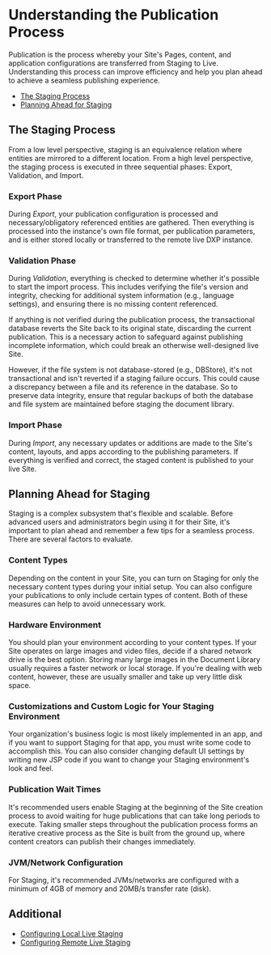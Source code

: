 # Understanding the Publication Process

Publication is the process whereby your Site's Pages, content, and application configurations are transferred from Staging to Live. Understanding this process can improve efficiency and help you plan ahead to achieve a seamless publishing experience.

* [The Staging Process](#the-staging-process)
* [Planning Ahead for Staging](#planning-ahead-for-staging)

## The Staging Process

From a low level perspective, staging is an equivalence relation where entities are mirrored to a different location. From a high level perspective, the staging process is executed in three sequential phases: Export, Validation, and Import.

### Export Phase

During *Export*, your publication configuration is processed and necessary/obligatory<!--w/c--> referenced entities are gathered. Then everything is processed into the instance's own file format, per publication parameters, and is either stored locally or transferred to the remote live DXP instance.

### Validation Phase

During *Validation*, everything is checked to determine whether it's possible to start the import process. This includes verifying the file's version and integrity, checking for additional system information (e.g., language settings), and ensuring there is no missing content referenced. <!--awk, necessary wording?-->

If anything is not verified during the publication process, the transactional database reverts the Site back to its original state, discarding the current publication. This is a necessary action to safeguard against publishing incomplete information, which could break an otherwise well-designed live Site.

However, if the file system is not database-stored (e.g., DBStore), it's not transactional and isn't reverted if a staging failure occurs. This could cause a discrepancy between a file and its reference in the database. So to preserve data integrity, ensure that regular backups of both the database and file system are maintained before staging the document library.

### Import Phase

During *Import*, any necessary updates or additions are made to the Site's content, layouts, and apps according to the publishing parameters. If everything is verified and correct, the staged content is published to your live Site.

## Planning Ahead for Staging

Staging is a complex subsystem that's flexible and scalable. Before advanced users and administrators begin using it for their Site, it's important to plan ahead and remember a few tips for a seamless process. There are several factors to evaluate.

### Content Types

Depending on the content in your Site, you can turn on Staging for only the necessary content types during your initial setup. You can also configure your publications to only include certain types of content. Both of these measures can help to avoid unnecessary work.

### Hardware Environment

You should plan your environment according to your content types. If your Site operates on large images and video files, decide if a shared network drive is the best option. Storing many large images in the Document Library usually requires a faster network or local storage. If you're dealing with web content, however, these are usually smaller and take up very little disk space.

### Customizations and Custom Logic for Your Staging Environment

Your organization's business logic is most likely implemented in an app, and if you want to support Staging for that app, you must write some code to accomplish this. You can also consider changing default UI settings by writing new JSP code if you want to change your Staging environment's look and feel.

### Publication Wait Times

It's recommended users enable Staging at the beginning of the Site creation process to avoid waiting for huge publications that can take long periods to execute. Taking smaller steps throughout the publication process forms an iterative creative process as the Site is built from the ground up, where content creators can publish their changes immediately.

### JVM/Network Configuration

For Staging, it's recommended JVMs/networks are configured with a minimum of 4GB of memory and 20MB/s transfer rate (disk).

## Additional

* [Configuring Local Live Staging](./configuring-local-live-staging.md)
* [Configuring Remote Live Staging](./configuring-remote-live-staging.md)
